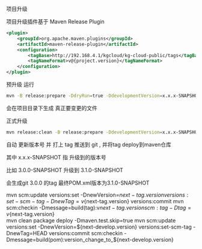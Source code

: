 项目升级

项目升级插件基于 Maven Release Plugin
```xml
<plugin>
    <groupId>org.apache.maven.plugins</groupId>
    <artifactId>maven-release-plugin</artifactId>
    <configuration>
        <tagBase>http://192.168.4.1/kgcloud/kg-cloud-public/tags</tagBase>
        <tagNameFormat>v@{project.version}</tagNameFormat>
    </configuration>
</plugin>
```

预升级 运行
```bash
mvn -B release:prepare -DdryRun=true -DdevelopmentVersion=x.x.x-SNAPSHOT
```
会在项目目录下生成 真正要变更的文件

正式升级
```bash
mvn release:clean -B release:prepare -DdevelopmentVersion=x.x.x-SNAPSHOT release:perform
```

自动 更新版本号 并 打上 tag  推送到 git , 并将tag deploy到maven仓库

其中 x.x.x-SNAPSHOT 指 升级到的版本号

比如 3.0.0-SNAPSHOT 升级到 3.1.0-SNAPSHOT

会生成git 3.0.0 的tag 最终POM.xml版本为3.1.0-SNAPSHOT



mvn scm:update versions:set -DnewVersion=${next-tag.version} versions:set-scm-tag -DnewTag=v${next-tag.version} versions:commit 
mvn scm:checkin -Dmessage=build(tag):v${next-tag.version} scm:tag -Dtag=v${next-tag.version}  
mvn clean package deploy -Dmaven.test.skip=true
mvn scm:update versions:set -DnewVersion=${next-develop.version} versions:set-scm-tag -DnewTag=HEAD versions:commit scm:checkin -Dmessage=build(pom):version_change_to_${next-develop.version}